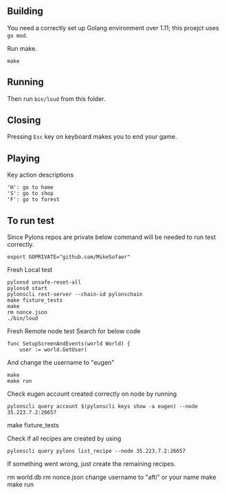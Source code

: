 ## Building

You need a correctly set up Golang environment over 1.11; this proejct uses `go mod`.

Run make.

    make

## Running

Then run `bin/loud` from this folder.

## Closing

Pressing `Esc` key on keyboard makes you to end your game.

## Playing

Key action descriptions

```
'H': go to home
'S': go to shop
'F': go to forest
```

## To run test

Since Pylons repos are private below command will be needed to run test correctly.  

```
export GOPRIVATE="github.com/MikeSofaer"
```

Fresh Local test

```
pylonsd unsafe-reset-all
pylonsd start
pylonscli rest-server --chain-id pylonschain
make fixture_tests
make
rm nonce.json
./bin/loud
```

Fresh Remote node test
Search for below code
```
func SetupScreenAndEvents(world World) {
	user := world.GetUser(
```
And change the username to "eugen"
```
make
make run
```

Check eugen account created correctly on node by running
```
pylonscli query account $(pylonscli keys show -a eugen) --node 35.223.7.2:26657
```

make fixture_tests

Check if all recipes are created by using
```
pylonscli query pylons list_recipe --node 35.223.7.2:26657
```

If something went wrong, just create the remaining recipes.

rm world.db
rm nonce.json
change username to "afti" or your name
make
make run